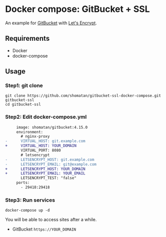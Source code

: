 # Docker compose: GitBucket + SSL

An example for [GitBucket](https://github.com/gitbucket/gitbucket) with [Let's Encrypt](https://letsencrypt.org/).

## Requirements
- Docker
- docker-compose

## Usage
### Step1: git clone
    git clone https://github.com/shomatan/gitbucket-ssl-docker-compose.git gitbucket-ssl
    cd gitbucket-ssl



### Step2: Edit docker-compose.yml

```diff
     image: shomatan/gitbucket:4.15.0
     environment:
       # nginx-proxy
-      VIRTUAL_HOST: git.example.com
+      VIRTUAL_HOST: YOUR_DOMAIN
       VIRTUAL_PORT: 8080
       # letsencrypt
-      LETSENCRYPT_HOST: git.example.com
-      LETSENCRYPT_EMAIL: git@example.com
+      LETSENCRYPT_HOST: YOUR_DOMAIN
+      LETSENCRYPT_EMAIL: YOUR_EMAIL
       LETSENCRYPT_TEST: "false"
     ports:
       - 29418:29418
```

### Step3: Run services

    docker-compose up -d

You will be able to access sites after a while.

- GitBucket `https://YOUR_DOMAIN`